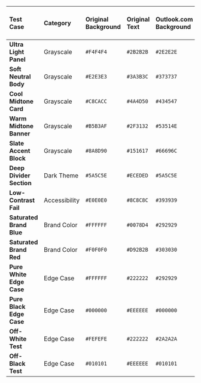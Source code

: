 | Test Case | Category | Original Background | Original Text | Outlook.com Background | Outlook.com Text | Outlook for Windows Background | Outlook for Windows Text |
| :--- | :--- | :--- | :--- | :--- | :--- | :--- | :--- |
| **Ultra Light Panel** | Grayscale | `#F4F4F4` | `#2B2B2B` | `#2E2E2E` | `#C5C6C7` | `#323232` | `#C4C4C5` |
| **Soft Neutral Body** | Grayscale | `#E2E3E3` | `#3A3B3C` | `#373737` | `#BFC0C1` | `#434545` | `#C3C3C4` |
| **Cool Midtone Card** | Grayscale | `#C8CACC` | `#4A4D50` | `#434547` | `#BEBFC0` | `#5B5D5F` | `#C7C7C8` |
| **Warm Midtone Banner** | Grayscale | `#B5B3AF` | `#2F3132` | `#53514E` | `#BBBCBD` | `#74716D` | `#C7C7C8` |
| **Slate Accent Block** | Grayscale | `#8A8D90` | `#151617` | `#66696C` | `#A2A4A7` | `#909396` | `#E5E5E6` |
| **Deep Divider Section** | Dark Theme | `#5A5C5E` | `#ECEDED` | `#5A5C5E` | `#ECEDED` | `#B6B8BA` | `#3B3C3C` |
| **Low-Contrast Fail** | Accessibility | `#E0E0E0` | `#8C8C8C` | `#393939` | `#ECEDED` | `#474747` | `#393A3A` |
| **Saturated Brand Blue** | Brand Color | `#FFFFFF` | `#0078D4` | `#292929` | `#5BA4FF` | `#262626` | `#5EA6FF` |
| **Saturated Brand Red** | Brand Color | `#F0F0F0` | `#D92B2B` | `#303030` | `#ED6557` | `#373737` | `#FF7373` |
| **Pure White Edge Case** | Edge Case | `#FFFFFF` | `#222222` | `#292929` | `#5BA4FF` | `#262626` | `#DEDEDE` |
| **Pure Black Edge Case** | Edge Case | `#000000` | `#EEEEEE` | `#000000` | `#D9D9D9` | `#F6F6F6` | `#393939` |
| **Off-White Test** | Edge Case | `#FEFEFE` | `#222222` | `#2A2A2A` | `#E1E1E1` | `#272727` | `#DEDEDE` |
| **Off-Black Test** | Edge Case | `#010101` | `#EEEEEE` | `#010101` | `#E3E3E3` | `#F3F3F3` | `#393939` |
